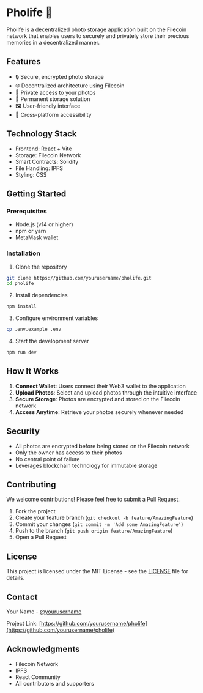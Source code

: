# Pholife 📸

Pholife is a decentralized photo storage application built on the Filecoin network that enables users to securely and privately store their precious memories in a decentralized manner.

## Features

- 🔒 Secure, encrypted photo storage
- 🌐 Decentralized architecture using Filecoin
- 🔐 Private access to your photos
- 💾 Permanent storage solution
- 🖼️ User-friendly interface
- 📱 Cross-platform accessibility

## Technology Stack

- Frontend: React + Vite
- Storage: Filecoin Network
- Smart Contracts: Solidity
- File Handling: IPFS
- Styling: CSS

## Getting Started

### Prerequisites

- Node.js (v14 or higher)
- npm or yarn
- MetaMask wallet

### Installation

1. Clone the repository

```bash
git clone https://github.com/yourusername/pholife.git
cd pholife
```

2. Install dependencies

```bash
npm install
```

3. Configure environment variables

```bash
cp .env.example .env
```

4. Start the development server

```bash
npm run dev
```



## How It Works

1. **Connect Wallet**: Users connect their Web3 wallet to the application
2. **Upload Photos**: Select and upload photos through the intuitive interface
3. **Secure Storage**: Photos are encrypted and stored on the Filecoin network
4. **Access Anytime**: Retrieve your photos securely whenever needed

## Security

- All photos are encrypted before being stored on the Filecoin network
- Only the owner has access to their photos
- No central point of failure
- Leverages blockchain technology for immutable storage

## Contributing

We welcome contributions! Please feel free to submit a Pull Request.

1. Fork the project
2. Create your feature branch (`git checkout -b feature/AmazingFeature`)
3. Commit your changes (`git commit -m 'Add some AmazingFeature'`)
4. Push to the branch (`git push origin feature/AmazingFeature`)
5. Open a Pull Request

## License

This project is licensed under the MIT License - see the [LICENSE](LICENSE) file for details.

## Contact

Your Name - [@yourusername](https://twitter.com/yourusername)

Project Link: [https://github.com/yourusername/pholife](https://github.com/yourusername/pholife)

## Acknowledgments

- Filecoin Network
- IPFS
- React Community
- All contributors and supporters




